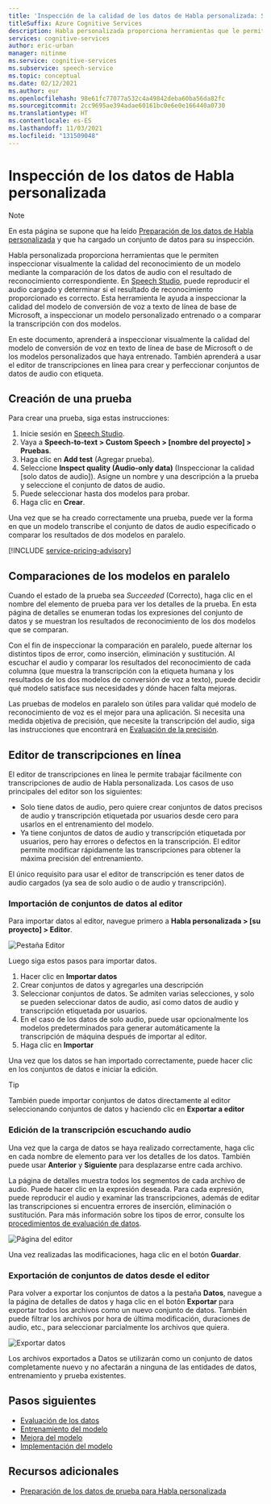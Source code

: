 ```yaml
---
title: 'Inspección de la calidad de los datos de Habla personalizada: Servicio de voz'
titleSuffix: Azure Cognitive Services
description: Habla personalizada proporciona herramientas que le permiten inspeccionar visualmente la calidad del reconocimiento de un modelo mediante la comparación de los datos de audio con el resultado de reconocimiento correspondiente. Puede reproducir el audio cargado y determinar si el resultado de reconocimiento proporcionada es correcto.
services: cognitive-services
author: eric-urban
manager: nitinme
ms.service: cognitive-services
ms.subservice: speech-service
ms.topic: conceptual
ms.date: 02/12/2021
ms.author: eur
ms.openlocfilehash: 98e61fc77077a532c4a49842deba60ba56da82fc
ms.sourcegitcommit: 2cc9695ae394adae60161bc0e6e0e166440a0730
ms.translationtype: HT
ms.contentlocale: es-ES
ms.lasthandoff: 11/03/2021
ms.locfileid: "131509048"
---
```

# <a name="inspect-custom-speech-data"></a>Inspección de los datos de Habla personalizada

> [!NOTE]
> En esta página se supone que ha leído [Preparación de los datos de Habla personalizada](./how-to-custom-speech-test-and-train.md) y que ha cargado un conjunto de datos para su inspección.

Habla personalizada proporciona herramientas que le permiten inspeccionar visualmente la calidad del reconocimiento de un modelo mediante la comparación de los datos de audio con el resultado de reconocimiento correspondiente. En [Speech Studio](https://speech.microsoft.com/customspeech), puede reproducir el audio cargado y determinar si el resultado de reconocimiento proporcionado es correcto. Esta herramienta le ayuda a inspeccionar la calidad del modelo de conversión de voz a texto de línea de base de Microsoft, a inspeccionar un modelo personalizado entrenado o a comparar la transcripción con dos modelos.

En este documento, aprenderá a inspeccionar visualmente la calidad del modelo de conversión de voz en texto de línea de base de Microsoft o de los modelos personalizados que haya entrenado. También aprenderá a usar el editor de transcripciones en línea para crear y perfeccionar conjuntos de datos de audio con etiqueta.

## <a name="create-a-test"></a>Creación de una prueba

Para crear una prueba, siga estas instrucciones:

1. Inicie sesión en [Speech Studio](https://speech.microsoft.com/customspeech).
2. Vaya a **Speech-to-text > Custom Speech > [nombre del proyecto] > Pruebas**.
3. Haga clic en **Add test** (Agregar prueba).
4. Seleccione **Inspect quality (Audio-only data)** (Inspeccionar la calidad [solo datos de audio]). Asigne un nombre y una descripción a la prueba y seleccione el conjunto de datos de audio.
5. Puede seleccionar hasta dos modelos para probar.
6. Haga clic en **Crear**.

Una vez que se ha creado correctamente una prueba, puede ver la forma en que un modelo transcribe el conjunto de datos de audio especificado o comparar los resultados de dos modelos en paralelo.

[!INCLUDE [service-pricing-advisory](includes/service-pricing-advisory.md)]

## <a name="side-by-side-model-comparisons"></a>Comparaciones de los modelos en paralelo

Cuando el estado de la prueba sea _Succeeded_ (Correcto), haga clic en el nombre del elemento de prueba para ver los detalles de la prueba. En esta página de detalles se enumeran todas los expresiones del conjunto de datos y se muestran los resultados de reconocimiento de los dos modelos que se comparan.

Con el fin de inspeccionar la comparación en paralelo, puede alternar los distintos tipos de error, como inserción, eliminación y sustitución. Al escuchar el audio y comparar los resultados del reconocimiento de cada columna (que muestra la transcripción con la etiqueta humana y los resultados de los dos modelos de conversión de voz a texto), puede decidir qué modelo satisface sus necesidades y dónde hacen falta mejoras.

Las pruebas de modelos en paralelo son útiles para validar qué modelo de reconocimiento de voz es el mejor para una aplicación. Si necesita una medida objetiva de precisión, que necesite la transcripción del audio, siga las instrucciones que encontrará en [Evaluación de la precisión](how-to-custom-speech-evaluate-data.md).

## <a name="online-transcription-editor"></a>Editor de transcripciones en línea

El editor de transcripciones en línea le permite trabajar fácilmente con transcripciones de audio de Habla personalizada. Los casos de uso principales del editor son los siguientes: 

* Solo tiene datos de audio, pero quiere crear conjuntos de datos precisos de audio y transcripción etiquetada por usuarios desde cero para usarlos en el entrenamiento del modelo.
* Ya tiene conjuntos de datos de audio y transcripción etiquetada por usuarios, pero hay errores o defectos en la transcripción. El editor permite modificar rápidamente las transcripciones para obtener la máxima precisión del entrenamiento.

El único requisito para usar el editor de transcripción es tener datos de audio cargados (ya sea de solo audio o de audio y transcripción).

### <a name="import-datasets-to-editor"></a>Importación de conjuntos de datos al editor

Para importar datos al editor, navegue primero a **Habla personalizada > [su proyecto] > Editor**.

![Pestaña Editor](media/custom-speech/custom-speech-editor-detail.png)

Luego siga estos pasos para importar datos.

1. Hacer clic en **Importar datos**
1. Crear conjuntos de datos y agregarles una descripción
1. Seleccionar conjuntos de datos. Se admiten varias selecciones, y solo se pueden seleccionar datos de audio, así como datos de audio y transcripción etiquetada por usuarios.
1. En el caso de los datos de solo audio, puede usar opcionalmente los modelos predeterminados para generar automáticamente la transcripción de máquina después de importar al editor.
1. Haga clic en **Importar**

Una vez que los datos se han importado correctamente, puede hacer clic en los conjuntos de datos e iniciar la edición.

> [!TIP]
> También puede importar conjuntos de datos directamente al editor seleccionando conjuntos de datos y haciendo clic en **Exportar a editor**

### <a name="edit-transcription-by-listening-to-audio"></a>Edición de la transcripción escuchando audio

Una vez que la carga de datos se haya realizado correctamente, haga clic en cada nombre de elemento para ver los detalles de los datos. También puede usar **Anterior** y **Siguiente** para desplazarse entre cada archivo.

La página de detalles muestra todos los segmentos de cada archivo de audio. Puede hacer clic en la expresión deseada. Para cada expresión, puede reproducir el audio y examinar las transcripciones, además de editar las transcripciones si encuentra errores de inserción, eliminación o sustitución. Para más información sobre los tipos de error, consulte los [procedimientos de evaluación de datos](how-to-custom-speech-evaluate-data.md).

![Página del editor](media/custom-speech/custom-speech-editor.png)

Una vez realizadas las modificaciones, haga clic en el botón **Guardar**.

### <a name="export-datasets-from-the-editor"></a>Exportación de conjuntos de datos desde el editor

Para volver a exportar los conjuntos de datos a la pestaña **Datos**, navegue a la página de detalles de datos y haga clic en el botón **Exportar** para exportar todos los archivos como un nuevo conjunto de datos. También puede filtrar los archivos por hora de última modificación, duraciones de audio, etc., para seleccionar parcialmente los archivos que quiera. 

![Exportar datos](media/custom-speech/custom-speech-editor-export.png)

Los archivos exportados a Datos se utilizarán como un conjunto de datos completamente nuevo y no afectarán a ninguna de las entidades de datos, entrenamiento y prueba existentes.

## <a name="next-steps"></a>Pasos siguientes

- [Evaluación de los datos](how-to-custom-speech-evaluate-data.md)
- [Entrenamiento del modelo](how-to-custom-speech-train-model.md)
- [Mejora del modelo](./how-to-custom-speech-evaluate-data.md)
- [Implementación del modelo](./how-to-custom-speech-train-model.md)

## <a name="additional-resources"></a>Recursos adicionales

- [Preparación de los datos de prueba para Habla personalizada](./how-to-custom-speech-test-and-train.md)
